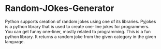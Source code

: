 # Random-JOkes-Generator
Python supports creation of random jokes using one of its libraries. Pyjokes is a python library that is used to create one-line jokes for programmers. You can get funny one-liner, mostly related to programming. This is a fun python library. It returns a random joke from the given category in the given language.
